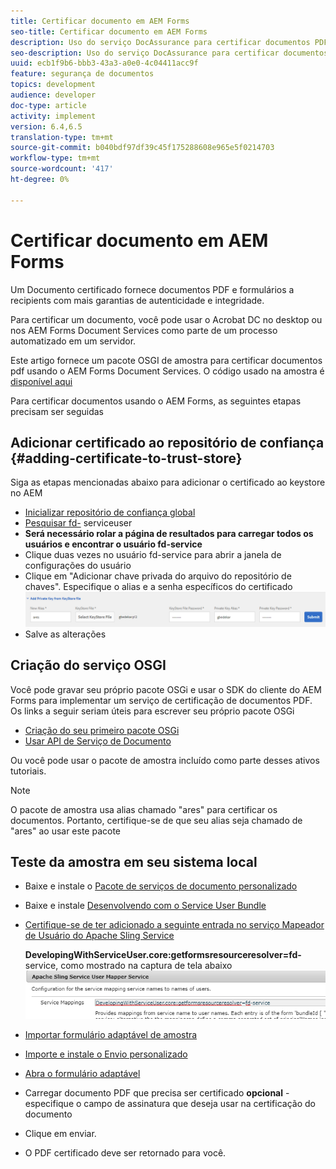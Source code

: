 ```yaml
---
title: Certificar documento em AEM Forms
seo-title: Certificar documento em AEM Forms
description: Uso do serviço DocAssurance para certificar documentos PDF em AEM Forms
seo-description: Uso do serviço DocAssurance para certificar documentos PDF em AEM Forms
uuid: ecb1f9b6-bbb3-43a3-a0e0-4c04411acc9f
feature: segurança de documentos
topics: development
audience: developer
doc-type: article
activity: implement
version: 6.4,6.5
translation-type: tm+mt
source-git-commit: b040bdf97df39c45f175288608e965e5f0214703
workflow-type: tm+mt
source-wordcount: '417'
ht-degree: 0%

---
```



# Certificar documento em AEM Forms

Um Documento certificado fornece documentos PDF e formulários a recipients com mais garantias de autenticidade e integridade.

Para certificar um documento, você pode usar o Acrobat DC no desktop ou nos AEM Forms Document Services como parte de um processo automatizado em um servidor.

Este artigo fornece um pacote OSGI de amostra para certificar documentos pdf usando o AEM Forms Document Services. O código usado na amostra é [disponível aqui](https://helpx.adobe.com/experience-manager/6-4/forms/using/aem-document-services-programmatically.html)

Para certificar documentos usando o AEM Forms, as seguintes etapas precisam ser seguidas

## Adicionar certificado ao repositório de confiança {#adding-certificate-to-trust-store}

Siga as etapas mencionadas abaixo para adicionar o certificado ao keystore no AEM

* [Inicializar repositório de confiança global](http://localhost:4502/libs/granite/security/content/truststore.html)
* [Pesquisar fd-](http://localhost:4502/security/users.html) serviceuser
* **Será necessário rolar a página de resultados para carregar todos os usuários e encontrar o usuário fd-service**
* Clique duas vezes no usuário fd-service para abrir a janela de configurações do usuário
* Clique em &quot;Adicionar chave privada do arquivo do repositório de chaves&quot;. Especifique o alias e a senha específicos do certificado
   ![add-certificate](assets/adding-certificate-keystore.PNG)
* Salve as alterações

## Criação do serviço OSGI

Você pode gravar seu próprio pacote OSGi e usar o SDK do cliente do AEM Forms para implementar um serviço de certificação de documentos PDF. Os links a seguir seriam úteis para escrever seu próprio pacote OSGi

* [Criação do seu primeiro pacote OSGi](https://helpx.adobe.com/experience-manager/using/maven_arch13.html)
* [Usar API de Serviço de Documento](https://helpx.adobe.com/experience-manager/6-4/forms/using/aem-document-services-programmatically.html)

Ou você pode usar o pacote de amostra incluído como parte desses ativos tutoriais.

>[!NOTE]
>
>O pacote de amostra usa alias chamado &quot;ares&quot; para certificar os documentos. Portanto, certifique-se de que seu alias seja chamado de &quot;ares&quot; ao usar este pacote

## Teste da amostra em seu sistema local

* Baixe e instale o [Pacote de serviços de documento personalizado](/help/forms/assets/common-osgi-bundles/AEMFormsDocumentServices.core-1.0-SNAPSHOT.jar)
* Baixe e instale [Desenvolvendo com o Service User Bundle](/help/forms/assets/common-osgi-bundles/DevelopingWithServiceUser.jar)
* [Certifique-se de ter adicionado a seguinte entrada no serviço Mapeador de Usuário do Apache Sling Service](http://localhost:4502/system/console/configMgr)

   **DevelopingWithServiceUser.core:getformsresourceresolver=fd-** service, como mostrado na captura de tela abaixo
   ![Mapeador de usuários](assets/user-mapper-service.PNG)
* [Importar formulário adaptável de amostra](assets/certify-pdf-af.zip)
* [Importe e instale o Envio personalizado](assets/custom-submit-certify.zip)
* [Abra o formulário adaptável](http://localhost:4502/content/dam/formsanddocuments/certifypdf/jcr:content?wcmmode=disabled)
* Carregar documento PDF que precisa ser certificado
   **opcional**  - especifique o campo de assinatura que deseja usar na certificação do documento
* Clique em enviar.
* O PDF certificado deve ser retornado para você.


